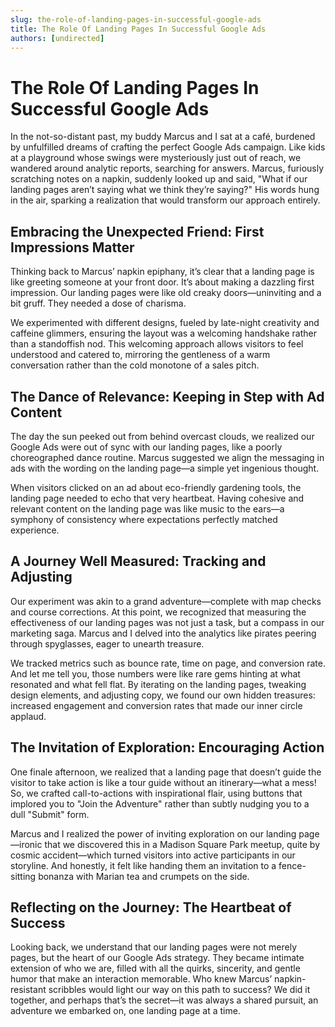 ```yaml
---
slug: the-role-of-landing-pages-in-successful-google-ads
title: The Role Of Landing Pages In Successful Google Ads
authors: [undirected]
---
```


# The Role Of Landing Pages In Successful Google Ads

In the not-so-distant past, my buddy Marcus and I sat at a café, burdened by unfulfilled dreams of crafting the perfect Google Ads campaign. Like kids at a playground whose swings were mysteriously just out of reach, we wandered around analytic reports, searching for answers. Marcus, furiously scratching notes on a napkin, suddenly looked up and said, "What if our landing pages aren’t saying what we think they’re saying?" His words hung in the air, sparking a realization that would transform our approach entirely.

## Embracing the Unexpected Friend: First Impressions Matter

Thinking back to Marcus’ napkin epiphany, it’s clear that a landing page is like greeting someone at your front door. It’s about making a dazzling first impression. Our landing pages were like old creaky doors—uninviting and a bit gruff. They needed a dose of charisma.

We experimented with different designs, fueled by late-night creativity and caffeine glimmers, ensuring the layout was a welcoming handshake rather than a standoffish nod. This welcoming approach allows visitors to feel understood and catered to, mirroring the gentleness of a warm conversation rather than the cold monotone of a sales pitch.

## The Dance of Relevance: Keeping in Step with Ad Content

The day the sun peeked out from behind overcast clouds, we realized our Google Ads were out of sync with our landing pages, like a poorly choreographed dance routine. Marcus suggested we align the messaging in ads with the wording on the landing page—a simple yet ingenious thought.

When visitors clicked on an ad about eco-friendly gardening tools, the landing page needed to echo that very heartbeat. Having cohesive and relevant content on the landing page was like music to the ears—a symphony of consistency where expectations perfectly matched experience.

## A Journey Well Measured: Tracking and Adjusting

Our experiment was akin to a grand adventure—complete with map checks and course corrections. At this point, we recognized that measuring the effectiveness of our landing pages was not just a task, but a compass in our marketing saga. Marcus and I delved into the analytics like pirates peering through spyglasses, eager to unearth treasure.

We tracked metrics such as bounce rate, time on page, and conversion rate. And let me tell you, those numbers were like rare gems hinting at what resonated and what fell flat. By iterating on the landing pages, tweaking design elements, and adjusting copy, we found our own hidden treasures: increased engagement and conversion rates that made our inner circle applaud.

## The Invitation of Exploration: Encouraging Action

One finale afternoon, we realized that a landing page that doesn’t guide the visitor to take action is like a tour guide without an itinerary—what a mess! So, we crafted call-to-actions with inspirational flair, using buttons that implored you to "Join the Adventure" rather than subtly nudging you to a dull "Submit" form.

Marcus and I realized the power of inviting exploration on our landing page—ironic that we discovered this in a Madison Square Park meetup, quite by cosmic accident—which turned visitors into active participants in our storyline. And honestly, it felt like handing them an invitation to a fence-sitting bonanza with Marian tea and crumpets on the side.

## Reflecting on the Journey: The Heartbeat of Success

Looking back, we understand that our landing pages were not merely pages, but the heart of our Google Ads strategy. They became intimate extension of who we are, filled with all the quirks, sincerity, and gentle humor that make an interaction memorable. Who knew Marcus’ napkin-resistant scribbles would light our way on this path to success? We did it together, and perhaps that’s the secret—it was always a shared pursuit, an adventure we embarked on, one landing page at a time.